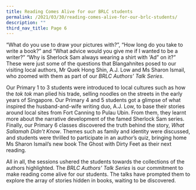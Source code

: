 ```yaml
---
title: Reading Comes Alive for our BRLC students
permalink: /2021/03/30/reading-comes-alive-for-our-brlc-students/
description: ""
third_nav_title: Page 6
---
```

<p>&ldquo;What do you use to draw your pictures with?&rdquo;, &ldquo;How long do you take to write a book?&rdquo; and &ldquo;What advice would you give me if I wanted to be a writer?&rdquo; &ldquo;Why is Sherlock Sam always wearing a shirt with &lsquo;Ad&rdquo; on it?&rdquo; These were just some of the questions that Blangahnites posed to our visiting local authors, Mr Quek Hong Shin, A.J. Low and Ms Sharon Ismail, who zoomed with them as part of our&nbsp;<em>BRLC Authors&rsquo; Talk Series</em>.</p>
<p>Our Primary 1 to 3 students were introduced to local cultures such as how the&nbsp;<em>tok tok</em>&nbsp;man plied his trade, selling noodles on the streets in the early years of Singapore. Our Primary 4 and 5 students got a glimpse of what inspired the husband-and-wife writing duo, A.J. Low, to base their stories around local sites from Fort Canning to Pulau Ubin. From them, they learnt more about the narrative development of the famed Sherlock Sam series. Finally, our Primary 6 classes discovered the truth behind the story,&nbsp;<em>What Sallamah Didn&rsquo;t Know</em>. Themes such as family and identity were discussed, and students were thrilled to participate in an author&rsquo;s quiz, bringing home Ms Sharon Ismail&rsquo;s new book The Ghost with Dirty Feet as their next reading.</p>
<p>All in all, the sessions ushered the students towards the collections of the authors highlighted. The&nbsp;<em>BRLC Authors&rsquo; Talk Series</em>&nbsp;is our commitment to make reading come alive for our students. The talks have prompted them to explore the array of stories hidden in books, waiting to be discovered.</p>